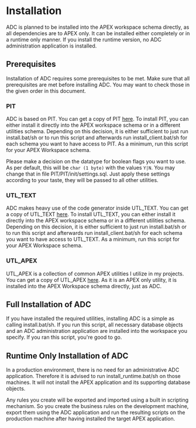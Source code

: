 # Installation

ADC is planned to be installed into the APEX workspace schema directly, as all dependencies are to APEX only. It can be installed either completely or in a runtime only manner. If you install the runtime version, no ADC administration application is installed.

## Prerequisites
Installation of ADC requires some prerequisites to be met. Make sure that all prerequisites are met before installing ADC. You may want to check those in the given order in this document.

### PIT

ADC is based on PIT. You can get a copy of PIT [here](https://github.com/j-sieben/PIT). To install PIT, you can either install it directly into the APEX workspace schema or in a different utilities schema. Depending on this decision, it is either sufficient to just run install.bat/sh or to run this script and afterwards run install_client.bat/sh for each schema you want to have access to PIT. As a minimum, run this script for your APEX Workspace schema.

Please make a decision on the datatype for boolean flags you want to use. As per default, this will be `char (1 byte)` with the values `Y|N`. You may change that in file PIT/PIT/init/settings.sql. Just apply these settings according to your taste, they will be passed to all other utilities.

### UTL_TEXT

ADC makes heavy use of the code generator inside UTL_TEXT. You can get a copy of UTL_TEXT [here](https://github.com/j-sieben/UTL_TEXT). To install UTL_TEXT, you can either install it directly into the APEX workspace schema or in a different utilities schema. Depending on this decision, it is either sufficient to just run install.bat/sh or to run this script and afterwards run install_client.bat/sh for each schema you want to have access to UTL_TEXT. As a minimum, run this script for your APEX Workspace schema.

### UTL_APEX

UTL_APEX is a collection of common APEX utilities I utilize in my projects. You can get a copy of UTL_APEX [here](https://github.com/j-sieben/UTL_APEX). As it is an APEX only utility, it is installed into the APEX Workspace schema directly, just as ADC.

## Full Installation of ADC

If you have installed the required utilities, installing ADC is a simple as calling install.bat/sh. If you run this script, all necessary database objects and an ADC administration application are installed into the workspace you specify. If you ran this script, you're good to go.

## Runtime Only Installation of ADC

In a production environment, there is no need for an administrative ADC application. Therefore it is advised to run install_runtime.bat/sh on those machines. It will not install the APEX application and its supporting database objects.

Any rules you create will be exported and imported using a built in scripting mechanism. So you create the business rules on the development machine, export them using the ADC application and run the resulting scripts on the production machine after having installed the target APEX application.
